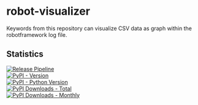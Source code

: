 # robot-visualizer
Keywords from this repository can visualize CSV data as graph within the robotframework log file.

## Statistics

[![Release Pipeline](https://github.com/MarvKler/robotframework-visualizer/actions/workflows/release.yml/badge.svg)](https://github.com/MarvKler/robotframework-visualizer/actions/workflows/release.yml)  
[![PyPI - Version](https://img.shields.io/pypi/v/robotframework-visualizer.svg)](https://pypi.org/project/robotframework-visualizer)    
[![PyPI - Python Version](https://img.shields.io/pypi/pyversions/robotframework-visualizer.svg)](https://pypi.org/project/robotframework-visualizer)   
[![PyPI Downloads - Total](https://static.pepy.tech/badge/robotframework-visualizer)](https://pepy.tech/projects/robotframework-visualizer)    
[![PyPI Downloads - Monthly](https://static.pepy.tech/badge/robotframework-visualizer/month)](https://pepy.tech/projects/robotframework-visualizer)  
